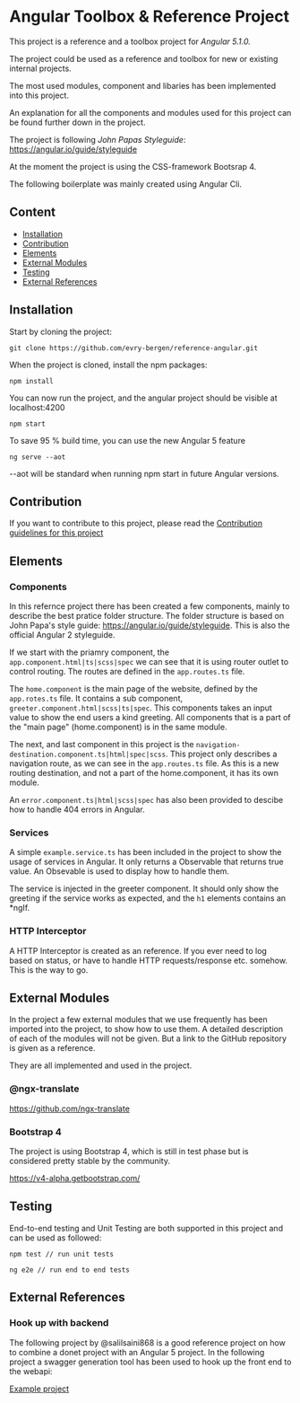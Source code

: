# Angular Toolbox & Reference Project 

This project is a reference and a toolbox project for *Angular 5.1.0.* 

The project could be used as a reference and toolbox for new or existing internal projects.

The most used modules, component and libaries has been implemented into this project.

An explanation for all the components and modules used for this project can be found further down in the project. 

The project is following *John Papas Styleguide*: https://angular.io/guide/styleguide

At the moment the project is using the CSS-framework Bootsrap 4.

The following boilerplate was mainly created using Angular Cli.

## Content

* [Installation](#installation)
* [Contribution](#contribution)
* [Elements](#elements)
* [External Modules](#externalModules)
* [Testing](#Testing)
* [External References](#externalReferences)

## Installation

Start by cloning the project:

```
git clone https://github.com/evry-bergen/reference-angular.git
```

When the project is cloned, install the npm packages:

```
npm install
```

You can now run the project, and the angular project should be visible at localhost:4200

```
npm start
```

To save 95 % build time, you can use the new Angular 5 feature

```
ng serve --aot
```

--aot will be standard when running npm start in future Angular versions.

## Contribution

If you want to contribute to this project, please read the [Contribution guidelines for this project](CONTRIBUTING.md)

## Elements

### Components

In this refernce project there has been created a few components, mainly to describe the best pratice folder structure.
The folder structure is based on John Papa's style guide: https://angular.io/guide/styleguide. This is also the official
Angular 2 styleguide. 

If we start with the priamry component, the ```app.component.html|ts|scss|spec``` we can see that it is using router outlet
to control routing. The routes are defined in the ```app.routes.ts``` file. 

The ```home.component``` is the main page of the website, defined by the ```app.rotes.ts``` file. It contains a sub component,
```greeter.component.html|scss|ts|spec```. This components takes an input value to show the end users a kind greeting. 
All components that is a part of the "main page" (home.component) is in the same module. 

The next, and last component in this project is the ```navigation-destination.component.ts|html|spec|scss```. This project only
describes a navigation route, as we can see in the ```app.routes.ts``` file. As this is a new routing destination, and not a part
of the home.component, it has its own module. 

An ```error.component.ts|html|scss|spec``` has also been provided to descibe how to handle 404 errors in Angular.

### Services

A simple ```example.service.ts``` has been included in the project to show the usage of services in Angular.
It only returns a Observable that returns true value. An Obsevable is used to display how to handle them.

The service is injected in the greeter component. It should only show the greeting if the service works as expected, and 
the ```h1``` elements contains an *ngIf.

### HTTP Interceptor

A HTTP Interceptor is created as an reference. If you ever need to log based on status, or have to handle HTTP requests/response etc.
somehow. This is the way to go. 


## External Modules

In the project a few external modules that we use frequently has been imported into the project, to show how to use them. 
A detailed description of each of the modules will not be given. But a link to the GitHub repository is given as a reference.

They are all implemented and used in the project. 

### @ngx-translate

https://github.com/ngx-translate

### Bootstrap 4

The project is using Bootstrap 4, which is still in test phase but is considered pretty stable by the community. 

https://v4-alpha.getbootstrap.com/

## Testing 

End-to-end testing and Unit Testing are both supported in this project and can be used as followed:
    
    npm test // run unit tests
        
    ng e2e // run end to end tests
    
    
## External References

### Hook up with backend

The following project by @salilsaini868 is a good reference project on how to combine a donet project with an Angular 5 project.
In the following project a swagger generation tool has been used to hook up the front end to the webapi: 

[Example project](https://github.com/salilsaini868/Recruitment-System/tree/develop/web)
